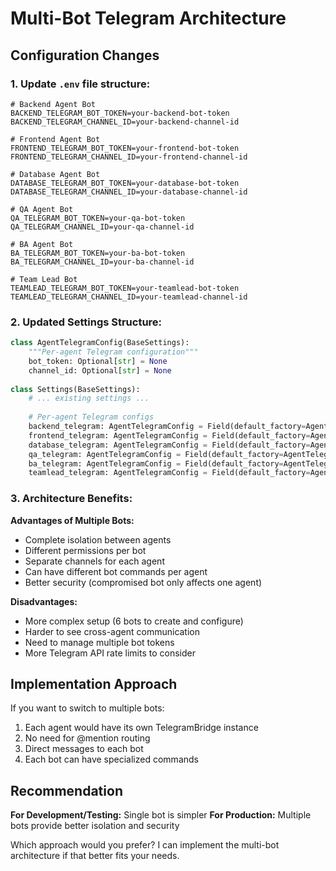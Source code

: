 # Multi-Bot Telegram Architecture

## Configuration Changes

### 1. Update `.env` file structure:

```env
# Backend Agent Bot
BACKEND_TELEGRAM_BOT_TOKEN=your-backend-bot-token
BACKEND_TELEGRAM_CHANNEL_ID=your-backend-channel-id

# Frontend Agent Bot  
FRONTEND_TELEGRAM_BOT_TOKEN=your-frontend-bot-token
FRONTEND_TELEGRAM_CHANNEL_ID=your-frontend-channel-id

# Database Agent Bot
DATABASE_TELEGRAM_BOT_TOKEN=your-database-bot-token
DATABASE_TELEGRAM_CHANNEL_ID=your-database-channel-id

# QA Agent Bot
QA_TELEGRAM_BOT_TOKEN=your-qa-bot-token
QA_TELEGRAM_CHANNEL_ID=your-qa-channel-id

# BA Agent Bot
BA_TELEGRAM_BOT_TOKEN=your-ba-bot-token
BA_TELEGRAM_CHANNEL_ID=your-ba-channel-id

# Team Lead Bot
TEAMLEAD_TELEGRAM_BOT_TOKEN=your-teamlead-bot-token
TEAMLEAD_TELEGRAM_CHANNEL_ID=your-teamlead-channel-id
```

### 2. Updated Settings Structure:

```python
class AgentTelegramConfig(BaseSettings):
    """Per-agent Telegram configuration"""
    bot_token: Optional[str] = None
    channel_id: Optional[str] = None
    
class Settings(BaseSettings):
    # ... existing settings ...
    
    # Per-agent Telegram configs
    backend_telegram: AgentTelegramConfig = Field(default_factory=AgentTelegramConfig)
    frontend_telegram: AgentTelegramConfig = Field(default_factory=AgentTelegramConfig)
    database_telegram: AgentTelegramConfig = Field(default_factory=AgentTelegramConfig)
    qa_telegram: AgentTelegramConfig = Field(default_factory=AgentTelegramConfig)
    ba_telegram: AgentTelegramConfig = Field(default_factory=AgentTelegramConfig)
    teamlead_telegram: AgentTelegramConfig = Field(default_factory=AgentTelegramConfig)
```

### 3. Architecture Benefits:

**Advantages of Multiple Bots:**
- Complete isolation between agents
- Different permissions per bot
- Separate channels for each agent
- Can have different bot commands per agent
- Better security (compromised bot only affects one agent)

**Disadvantages:**
- More complex setup (6 bots to create and configure)
- Harder to see cross-agent communication
- Need to manage multiple bot tokens
- More Telegram API rate limits to consider

## Implementation Approach

If you want to switch to multiple bots:

1. Each agent would have its own TelegramBridge instance
2. No need for @mention routing
3. Direct messages to each bot
4. Each bot can have specialized commands

## Recommendation

**For Development/Testing:** Single bot is simpler
**For Production:** Multiple bots provide better isolation and security

Which approach would you prefer? I can implement the multi-bot architecture if that better fits your needs.